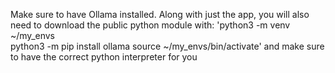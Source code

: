 Make sure to have Ollama installed. Along with just the app, you will also need to download the public python module with:
'python3 -m venv ~/my_envs                                                 
python3 -m pip install ollama
source ~/my_envs/bin/activate'
and make sure to have the correct python interpreter for you
